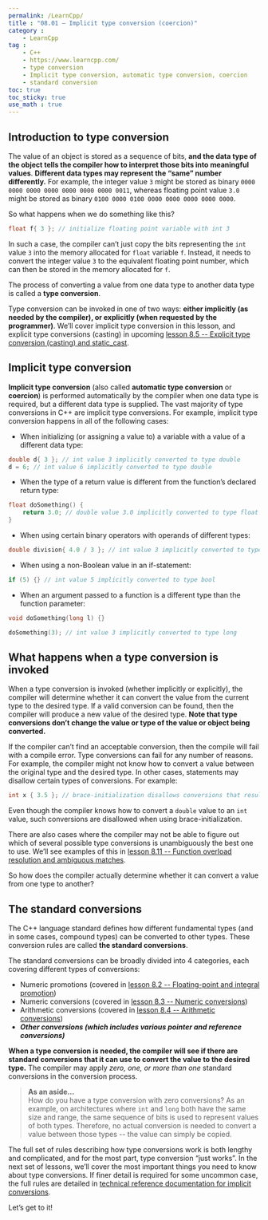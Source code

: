 ```yaml
---
permalink: /LearnCpp/
title : "08.01 — Implicit type conversion (coercion)"
category :
    - LearnCpp
tag : 
    - C++
    - https://www.learncpp.com/
    - type conversion
    - Implicit type conversion, automatic type conversion, coercion
    - standard conversion
toc: true  
toc_sticky: true 
use_math : true
---
```




## Introduction to type conversion

The value of an object is stored as a sequence of bits, **and the data type of the object tells the compiler how to interpret those bits into meaningful values**. **Different data types may represent the “same” number differently.** For example, the integer value `3` might be stored as binary `0000 0000 0000 0000 0000 0000 0000 0011`, whereas floating point value `3.0` might be stored as binary `0100 0000 0100 0000 0000 0000 0000 0000`.

So what happens when we do something like this?

```c++
float f{ 3 }; // initialize floating point variable with int 3
```

In such a case, the compiler can’t just copy the bits representing the `int` value `3` into the memory allocated for `float` variable `f`. Instead, it needs to convert the integer value `3` to the equivalent floating point number, which can then be stored in the memory allocated for `f`.

The process of converting a value from one data type to another data type is called a **type conversion**.

Type conversion can be invoked in one of two ways: **either implicitly (as needed by the compiler), or explicitly (when requested by the programmer)**. We’ll cover implicit type conversion in this lesson, and explicit type conversions (casting) in upcoming [lesson 8.5 -- Explicit type conversion (casting) and static_cast](https://www.learncpp.com/cpp-tutorial/explicit-type-conversion-casting-and-static-cast/).


## Implicit type conversion

**Implicit type conversion** (also called **automatic type conversion** or **coercion**) is performed automatically by the compiler when one data type is required, but a different data type is supplied. The vast majority of type conversions in C++ are implicit type conversions. For example, implicit type conversion happens in all of the following cases:

- When initializing (or assigning a value to) a variable with a value of a different data type:

```c++
double d{ 3 }; // int value 3 implicitly converted to type double
d = 6; // int value 6 implicitly converted to type double
```

- When the type of a return value is different from the function’s declared return type:

```c++
float doSomething() {
    return 3.0; // double value 3.0 implicitly converted to type float
}
```

- When using certain binary operators with operands of different types:

```c++
double division{ 4.0 / 3 }; // int value 3 implicitly converted to type double
```

- When using a non-Boolean value in an if-statement:

```c++
if (5) {} // int value 5 implicitly converted to type bool
```

- When an argument passed to a function is a different type than the function parameter:

```c++
void doSomething(long l) {}

doSomething(3); // int value 3 implicitly converted to type long
```


## What happens when a type conversion is invoked

When a type conversion is invoked (whether implicitly or explicitly), the compiler will determine whether it can convert the value from the current type to the desired type. If a valid conversion can be found, then the compiler will produce a new value of the desired type. **Note that type conversions don’t change the value or type of the value or object being converted.**

If the compiler can’t find an acceptable conversion, then the compile will fail with a compile error. Type conversions can fail for any number of reasons. For example, the compiler might not know how to convert a value between the original type and the desired type. In other cases, statements may disallow certain types of conversions. For example:

```c++
int x { 3.5 }; // brace-initialization disallows conversions that result in data loss
```

Even though the compiler knows how to convert a `double` value to an `int` value, such conversions are disallowed when using brace-initialization.

There are also cases where the compiler may not be able to figure out which of several possible type conversions is unambiguously the best one to use. We’ll see examples of this in [lesson 8.11 -- Function overload resolution and ambiguous matches](https://www.learncpp.com/cpp-tutorial/function-overload-resolution-and-ambiguous-matches/).

So how does the compiler actually determine whether it can convert a value from one type to another?


## The standard conversions

The C++ language standard defines how different fundamental types (and in some cases, compound types) can be converted to other types. These conversion rules are called **the standard conversions**.

The standard conversions can be broadly divided into 4 categories, each covering different types of conversions:

- Numeric promotions (covered in [lesson 8.2 -- Floating-point and integral promotion](https://www.learncpp.com/cpp-tutorial/floating-point-and-integral-promotion/))
- Numeric conversions (covered in [lesson 8.3 -- Numeric conversions](https://www.learncpp.com/cpp-tutorial/numeric-conversions/))
- Arithmetic conversions (covered in [lesson 8.4 -- Arithmetic conversions](https://www.learncpp.com/cpp-tutorial/arithmetic-conversions/))
- ***Other conversions (which includes various pointer and reference conversions)***

**When a type conversion is needed, the compiler will see if there are standard conversions that it can use to convert the value to the desired type.** The compiler may apply *zero, one, or more than one* standard conversions in the conversion process.

>**As an aside…**  
How do you have a type conversion with zero conversions? As an example, on architectures where `int` and `long` both have the same size and range, the same sequence of bits is used to represent values of both types. Therefore, no actual conversion is needed to convert a value between those types -- the value can simply be copied.

The full set of rules describing how type conversions work is both lengthy and complicated, and for the most part, type conversion “just works”. In the next set of lessons, we’ll cover the most important things you need to know about type conversions. If finer detail is required for some uncommon case, the full rules are detailed in [technical reference documentation for implicit conversions](https://en.cppreference.com/w/cpp/language/implicit_conversion).

Let’s get to it!

